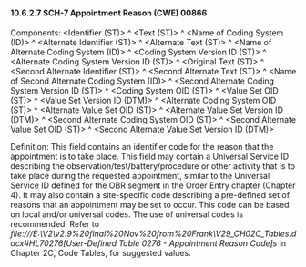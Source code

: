 #### 10.6.2.7 SCH-7 Appointment Reason (CWE) 00866

Components: &lt;Identifier (ST)> ^ &lt;Text (ST)> ^ &lt;Name of Coding System (ID)> ^ &lt;Alternate Identifier (ST)> ^ &lt;Alternate Text (ST)> ^ &lt;Name of Alternate Coding System (ID)> ^ &lt;Coding System Version ID (ST)> ^ &lt;Alternate Coding System Version ID (ST)> ^ &lt;Original Text (ST)> ^ &lt;Second Alternate Identifier (ST)> ^ &lt;Second Alternate Text (ST)> ^ &lt;Name of Second Alternate Coding System (ID)> ^ &lt;Second Alternate Coding System Version ID (ST)> ^ &lt;Coding System OID (ST)> ^ &lt;Value Set OID (ST)> ^ &lt;Value Set Version ID (DTM)> ^ &lt;Alternate Coding System OID (ST)> ^ &lt;Alternate Value Set OID (ST)> ^ &lt;Alternate Value Set Version ID (DTM)> ^ &lt;Second Alternate Coding System OID (ST)> ^ &lt;Second Alternate Value Set OID (ST)> ^ &lt;Second Alternate Value Set Version ID (DTM)>

Definition: This field contains an identifier code for the reason that the appointment is to take place. This field may contain a Universal Service ID describing the observation/test/battery/procedure or other activity that is to take place during the requested appointment, similar to the Universal Service ID defined for the OBR segment in the Order Entry chapter (Chapter 4). It may also contain a site-specific code describing a pre-defined set of reasons that an appointment may be set to occur. This code can be based on local and/or universal codes. The use of universal codes is recommended. Refer to _file:///E:\V2\v2.9%20final%20Nov%20from%20Frank\V29_CH02C_Tables.docx#HL70276[User-Defined Table 0276 - Appointment Reason Code]s_ in Chapter 2C, Code Tables, for suggested values.

